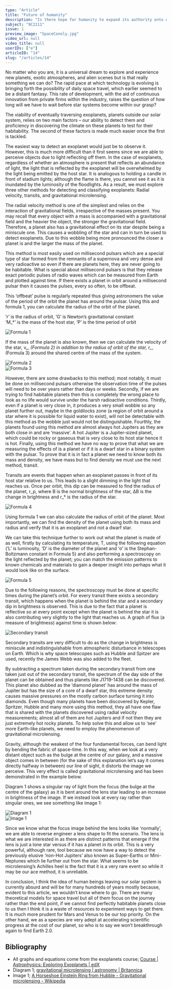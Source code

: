 ```yaml
---
type: "Article"
title: "Future of humanity"
description: "Is there hope for humanity to expand its authority onto other star systems?"
subject: "9C2111"
issue: 1
preview_image: "SpaceConoly.jpg"
video_url: null
video_title: null
userIDs: ["e"]
articleID: "14"
slug: "/articles/14"
---
```


No matter who you are, it is a universal dream to explore and experience new planets, exotic atmospheres, and alien scenes but is that really something we can do? The rapid pace at which technology is evolving is bringing forth the possibility of daily space travel, which earlier seemed to be a distant fantasy. This rate of development, with the aid of continuous innovation from private firms within the industry, raises the question of how long will we have to wait before star systems become within our grasp?

The viability of eventually traversing exoplanets, planets outside our solar system, relies on two main factors – our ability to detect them and proficiency in discovering the climate on these planets to test for their habitability. The second of these factors is made much easier once the first is tackled. 

The easiest way to detect an exoplanet would just be to observe it. However, this is much more difficult than it first seems since we are able to perceive objects due to light reflecting off them. In the case of exoplanets, regardless of whether an atmosphere is present that reflects an abundance of light, the light that is reflected by the exoplanet will be overwhelmed by the light being emitted by the host star. It is analogous to holding a candle in front of stadium lights; although the flame is there, you cannot see it as it is inundated by the luminosity of the floodlights. As a result, we must explore three other methods for detecting and classifying exoplanets: Radial velocity, transits, and gravitational microlensing.

The radial velocity method is one of the simplest and relies on the interaction of gravitational fields, irrespective of the masses present. You may recall that every object with a mass is accompanied with a gravitational field and the heavier the object, the stronger the gravitational field. Therefore, a planet also has a gravitational effect on its star despite being a miniscule one. This causes a wobbling of the star and can in turn be used to detect exoplanets. Due to this wobble being more pronounced the closer a planet is and the larger the mass of the planet. 

This method is most easily used on millisecond pulsars which are a special type of star formed from the remnants of a supernova and very dense and very radioactive so even if there are planets here, they are never going to be habitable. What is special about millisecond pulsars is that they release exact periodic pulses of radio waves which can be measured from Earth and plotted against time. If there exists a planet in orbit around a millisecond pulsar then it causes the pulses, every so often, to be offbeat.

This ‘offbeat’ pulse is regularly repeated thus giving astronomers the value of the period of the orbit the planet has around the pulsar. Using this and formula 1, you can calculate the radius of the orbit of the planet.

<div class="image-card-right">
    <p>‘r’ is the radius of orbit, ‘G’ is Newton’s gravitational constant<br />‘M_*’ is the mass of the host star, ‘P’ is the time period of orbit</p>
    <div class="image"><div class="img"><img alt="Formula 1" src="./../images/issue1/phystech/Formula1.png"></img></div></div>
</div>

If the mass of the planet is also known, then we can calculate the velocity of the star, v_*, (Formula 2) in addition to the radius of orbit of the star, r_*, (Formula 3) around the shared centre of the mass of the system.

<div class="multi-image-row-2">
    <div class="image"><div class="img"><img alt="Formula 2" src="./../images/issue1/phystech/Formula2.png"></img></div></div>
    <div class="image"><div class="img"><img alt="Formula 3" src="./../images/issue1/phystech/Formula3.png"></img></div></div>
</div>

However, there are some drawbacks to this method; most notably, it must be done on millisecond pulsars otherwise the observation time of the pulses will need to be over years rather than days or weeks. Secondly, if we are trying to find habitable planets then this is completely the wrong place to look as no life would survive under the harsh radioactive conditions. Thirdly, even if a planet is very close in, it produces a very small wobble so any planet further out, maybe in the goldilocks zone (a region of orbit around a star where it is possible for liquid water to exist), will not be detectable with this method as the wobble just would not be distinguishable. Fourthly, the planets found using this method are almost always hot Jupiters as they are both close in and are ‘massive’. A hot Jupiter is a Jupiter-sized planet, which could be rocky or gaseous that is very close to its host star hence it is hot. Finally, using this method we have no way to prove that what we are measuring the effects of is a planet or if it is a dwarf star in a binary system with the pulsar. To prove that it is in fact a planet we need to know both its mass and density, we have mass but to find density we must use the next method, transit.

<div class="image-card-right">
    <p>Transits are events that happen when an exoplanet passes in front of its host star relative to us. This leads to a slight dimming in the light that reaches us. Once per orbit, this dip can be measured to find the radius of the planet, r_p, where B is the normal brightness of the star, ∆B is the change in brightness and r_* is the radius of the star.</p>
    <div class="image"><div class="img"><img alt="Formula 4" src="./../images/issue1/phystech/Formula4.png"></img></div></div>
</div>

Using formula 1  we can also calculate the radius of orbit of the planet. Most importantly, we can find the density of the planet using both its mass and radius and verify that it is an exoplanet and not a dwarf star. 

<div class="image-card-right">
    <p>We can take this technique further to work out what the planet is made of as well, firstly by calculating its temperature, T, using the following equation (‘L’ is luminosity, ‘D’ is the diameter of the planet and ‘σ’ is the Stephan-Boltzmann constant in Formula 5) and also performing a spectroscopy on the light reflected by the planet; you can match the emission patterns to known chemicals and materials to gain a deeper insight into perhaps what it would look like on the surface.</p>
    <div class="image"><div class="img"><img alt="Formula 5" src="./../images/issue1/phystech/Formula5.png"></img></div></div>
</div>

Due to the following reasons, the spectroscopy must be done at specific times during the planet’s orbit.  For every transit there exists a secondary transit, which happens when the planet is behind the star and a secondary dip in brightness is observed. This is due to the fact that a planet is reflective so at every point except when the planet is behind the star it is also contributing very slightly to the light that reaches us. A graph of flux (a measure of brightness) against time is shown below:

![Secondary transit](./../images/issue1/phystech/Secondarytransit.png)

Secondary transits are very difficult to do as the change in brightness is miniscule and indistinguishable from atmospheric disturbance in telescopes on Earth. Which is why space telescopes such as Hubble and Spitzer are used, recently the James Webb was also added to the fleet. 

By subtracting a spectrum taken during the secondary transit from one taken just out of the secondary transit, the spectrum of the day side of the planet can be obtained and thus planets like J1719-1438 can be discovered. This planet also dubbed as the ‘diamond planet’ has around the mass of Jupiter but has the size of a core of a dwarf star, this extreme density causes massive pressures on the mostly carbon surface turning it into diamonds. Even though many planets have been discovered by Kepler, Spritzer, Hubble and many more using this method, they all have one flaw that is shared with the planets discovered using radial velocity measurements; almost all of them are hot Jupiters and if not then they are just extremely hot rocky planets. To help solve this and allow us to ‘see’ more Earth-like planets, we need to employ the phenomenon of gravitational microlensing.

Gravity, although the weakest of the four fundamental forces, can bend light by bending the fabric of space-time. In this way, when we look at a very distant object such as the bulge at the centre of our galaxy, and a massive object comes in between (for the sake of this explanation let’s say it comes directly halfway in between) our line of sight, it distorts the image we perceive. This very effect is called gravitational microlensing and has been demonstrated in the example below. 

Diagram 1 shows a singular ray of light from the focus (the bulge at the centre of the galaxy) as it is bent around the lens star leading to an increase in brightness of the image. If we instead look at every ray rather than singular ones, we see something like image 1:

<div class="multi-image-row-2">
    <div class="image"><div class="img"><img alt="Diagram 1" src="./../images/issue1/phystech/Diagram1.png"></img></div></div>
    <div class="image"><div class="img"><img alt="Image 1" src="./../images/issue1/phystech/Image1.png"></img></div></div>
</div>

Since we know what the focus image behind the lens looks like ‘normally’, we are able to reverse engineer a lens shape to fit the scenario. The lens is what we are interested in as there are distinct patterns that emerge if the lens is just a lone star versus if it has a planet in its orbit. This is a very powerful, although rare, tool because we now have a way to detect the previously elusive ‘non-Hot Jupiters’ also known as Super-Earths or Mini-Neptunes which lie further out from the star. What seems to be microlensing’s Achilles heel is the fact that it is a very rare event so while it may be our ace method, it is unreliable. 

In conclusion, I think the idea of human beings leaving our solar system is currently absurd and will be for many hundreds of years mostly because, evident to this article, we wouldn’t know where to go. There are many theoretical models for space travel but all of them focus on the journey rather than the end point, if we cannot find perfectly habitable planets close to us then I think it is a waste of resources to experiment ways to get there. It is much more prudent for Mars and Venus to be our top priority. On the other hand, we as a species are very adept at accelerating scientific progress at the cost of our planet, so who is to say we won’t breakthrough again to find Earth 2.0.

<div id="bibliography">
<h2>Bibliography</h2>

- All graphs and equations come from the exoplanets course; [Course | Astrophysics: Exploring Exoplanets | edX](https://learning.edx.org/course/course-v1:ANUx+ANU-ASTRO2x+2T2020/home)
- Diagram 1; [gravitational microlensing | astronomy | Britannica](https://www.britannica.com/science/gravitational-microlensing)
- Image 1; [A Horseshoe Einstein Ring from Hubble - Gravitational microlensing - Wikipedia](https://en.wikipedia.org/wiki/Gravitational_microlensing#/media/File:A_Horseshoe_Einstein_Ring_from_Hubble.JPG)

</div>